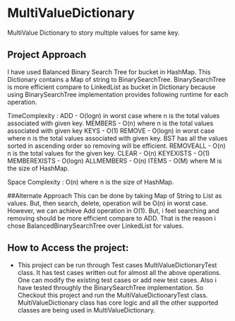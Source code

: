 # MultiValueDictionary
MultiValue Dictionary to story multiple values for same key.

## Project Approach
I have used Balanced Binary Search Tree for bucket in HashMap. This Dictionary contains a Map of string to BinarySearchTree. BinarySearchTree is more efficient compare to LinkedList as bucket in Dictionary because using  BinarySearchTree implementation provides following runtime for each operation.

TimeComplexity : 
ADD  - O(logn) in worst case where n is the total values associated with given key.
MEMBERS - O(n) where n is the total values associated with given key
KEYS - O(1) 
REMOVE - O(logn) in worst case where n is the total values associated with given key. BST has all the values sorted in ascending order so removing will be efficient.
REMOVEALL - O(n) n is the total values for the given key.
CLEAR - O(n)
KEYEXISTS - O(1)
MEMBEREXISTS - O(logn)
ALLMEMBERS - O(n)
ITEMS - O(M) where M is the size of HashMap.

Space Complexity : O(n) where n is the size of HashMap.

##Alternate Approach 
This can be done by taking Map of String to List<String> as values. But, then search, delete, operation will be O(n) in worst case. However, we can achieve Add operation in O(1). But, i feel searching and removing should be more efficient compare to ADD. That is the reason i chose BalancedBinarySearchTree over LinkedList for values. 



## How to Access the project:
- This project can be run through Test cases MultiValueDictionaryTest class. It has test cases written out for almost all the above operations. One can modify the existing test cases or add new test cases. Also i have tested throughly the BinarySearchTree implementation. So Checkout this project and run the MultiValueDictionaryTest class. MultiValueDictionary class has core logic and all the other supported classes are being used in MultiValueDictionary.

